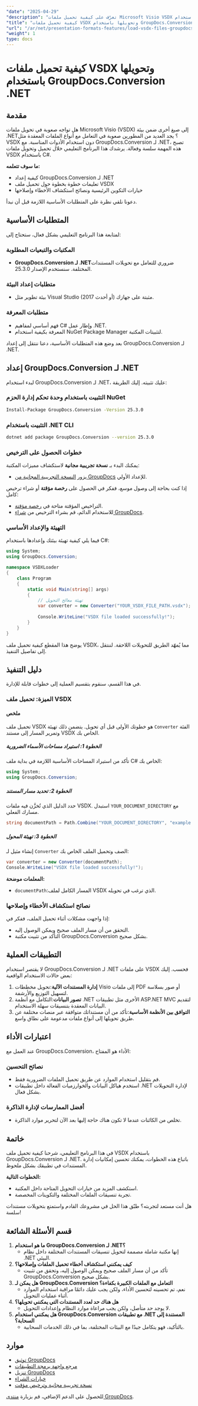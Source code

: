 ```yaml
---
"date": "2025-04-29"
"description": "تعرّف على كيفية تحميل ملفات Microsoft Visio VSDX وتحويلها باستخدام GroupDocs.Conversion في بيئة .NET. يغطي هذا البرنامج التعليمي الإعداد، وأمثلة التعليمات البرمجية، ونصائح استكشاف الأخطاء وإصلاحها."
"title": "كيفية تحميل ملفات VSDX وتحويلها باستخدام GroupDocs.Conversion .NET"
"url": "/ar/net/presentation-formats-features/load-vsdx-files-groupdocs-conversion-net/"
"weight": 1
type: docs
---
```

# كيفية تحميل ملفات VSDX وتحويلها باستخدام GroupDocs.Conversion .NET

## مقدمة
هل تواجه صعوبة في تحويل ملفات Microsoft Visio (VSDX) إلى صيغ أخرى ضمن بيئة .NET؟ يجد العديد من المطورين صعوبة في التعامل مع أنواع الملفات المعقدة مثل VSDX دون استخدام الأدوات المناسبة. مع GroupDocs.Conversion لـ .NET، تصبح هذه المهمة سلسة وفعالة. يرشدك هذا البرنامج التعليمي خلال تحميل وتحويل ملفات VSDX باستخدام C#.

**ما سوف تتعلمه:**
- كيفية إعداد GroupDocs.Conversion لـ .NET
- تعليمات خطوة بخطوة حول تحميل ملف VSDX
- خيارات التكوين الرئيسية ونصائح استكشاف الأخطاء وإصلاحها

دعونا نلقي نظرة على المتطلبات الأساسية اللازمة قبل أن نبدأ.

## المتطلبات الأساسية
لمتابعة هذا البرنامج التعليمي بشكل فعال، ستحتاج إلى:

### المكتبات والتبعيات المطلوبة
- **GroupDocs.Conversion لـ .NET**ضروري للتعامل مع تحويلات المستندات المختلفة. سنستخدم الإصدار 25.3.0.

### متطلبات إعداد البيئة
- بيئة تطوير مثل Visual Studio (2017 أو أحدث) مثبتة على جهازك.

### متطلبات المعرفة
- فهم أساسي لمفاهيم C# وإطار عمل .NET.
- المعرفة بكيفية استخدام NuGet Package Manager لتثبيتات المكتبة.

بعد وضع هذه المتطلبات الأساسية، دعنا ننتقل إلى إعداد GroupDocs.Conversion لـ .NET.

## إعداد GroupDocs.Conversion لـ .NET
لبدء استخدام GroupDocs.Conversion لـ .NET، عليك تثبيته. إليك الطريقة:

### التثبيت باستخدام وحدة تحكم إدارة الحزم NuGet
```bash
Install-Package GroupDocs.Conversion -Version 25.3.0
```

### التثبيت باستخدام .NET CLI
```bash
dotnet add package GroupDocs.Conversion --version 25.3.0
```

### خطوات الحصول على الترخيص
يمكنك البدء بـ **نسخة تجريبية مجانية** لاستكشاف مميزات المكتبة:
- يزور [النسخة التجريبية المجانية من GroupDocs](https://releases.groupdocs.com/conversion/net/) للإعداد الأولي.

إذا كنت بحاجة إلى وصول موسع، ففكر في الحصول على **رخصة مؤقتة** أو شراء ترخيص كامل:
- التراخيص المؤقتة متاحة في [رخصة مؤقتة](https://purchase.groupdocs.com/temporary-license/).
- للاستخدام الدائم، قم بشراء الترخيص من [شراء GroupDocs](https://purchase.groupdocs.com/buy).

### التهيئة والإعداد الأساسي
فيما يلي كيفية تهيئة بيئتك وإعدادها باستخدام C#:

```csharp
using System;
using GroupDocs.Conversion;

namespace VSDXLoader
{
    class Program
    {
        static void Main(string[] args)
        {
            // تهيئة معالج التحويل
            var converter = new Converter("YOUR_VSDX_FILE_PATH.vsdx");
            
            Console.WriteLine("VSDX file loaded successfully!");
        }
    }
}
```
يوضح هذا المقطع كيفية تحميل ملف VSDX، مما يُمهّد الطريق للتحويلات اللاحقة. لننتقل إلى تفاصيل التنفيذ.

## دليل التنفيذ
في هذا القسم، سنقوم بتقسيم العملية إلى خطوات قابلة للإدارة.

### الميزة: تحميل ملف VSDX
#### ملخص
تحميل ملف VSDX هو خطوتك الأولى قبل أي تحويل. يتضمن ذلك تهيئة `Converter` الفئة وتمرير المسار إلى مستند VSDX الخاص بك.
##### الخطوة 1: استيراد مساحات الأسماء الضرورية
تأكد من استيراد المساحات الأساسية اللازمة في بداية ملف C# الخاص بك:
```csharp
using System;
using GroupDocs.Conversion;
```

##### الخطوة 2: تحديد مسار المستند
حدد الدليل الذي تُخزَّن فيه ملفات VSDX. استبدل `YOUR_DOCUMENT_DIRECTORY` مع مسارك الفعلي.
```csharp
string documentPath = Path.Combine("YOUR_DOCUMENT_DIRECTORY", "example.vsdx");
```

##### الخطوة 3: تهيئة المحول
إنشاء مثيل لـ `Converter` الصف وتحميل الملف الخاص بك:
```csharp
var converter = new Converter(documentPath);
Console.WriteLine("VSDX file loaded successfully!");
```
**المعلمات موضحة:**
- `documentPath`:المسار الكامل لملف VSDX الذي ترغب في تحويله.

### نصائح استكشاف الأخطاء وإصلاحها
إذا واجهت مشكلات أثناء تحميل الملف، ففكر في:
- التحقق من أن مسار الملف صحيح ويمكن الوصول إليه.
- التأكد من تثبيت مكتبة GroupDocs.Conversion بشكل صحيح.

## التطبيقات العملية
لا يقتصر استخدام GroupDocs.Conversion لـ .NET على ملفات VSDX فحسب. إليك بعض حالات الاستخدام الواقعية:
1. **إدارة المستندات الآلية**:تحويل مخططات Visio إلى ملفات PDF أو صور بسلاسة لتسهيل التوزيع والأرشفة.
2. **تصور البيانات**:التكامل مع أنظمة .NET الأخرى مثل تطبيقات ASP.NET MVC لتقديم البيانات المعقدة بتنسيقات سهلة الاستخدام.
3. **التوافق بين الأنظمة الأساسية**:تأكد من أن مستنداتك متوافقة عبر منصات مختلفة عن طريق تحويلها إلى أنواع ملفات مدعومة على نطاق واسع.

## اعتبارات الأداء
عند العمل مع GroupDocs.Conversion، الأداء هو المفتاح:

### نصائح التحسين
- قم بتقليل استخدام الموارد عن طريق تحميل الملفات الضرورية فقط.
- استخدم هياكل البيانات والخوارزميات الفعالة داخل تطبيقات .NET لإدارة التحويلات بشكل فعال.

### أفضل الممارسات لإدارة الذاكرة
- تخلص من الكائنات عندما لا تكون هناك حاجة إليها بعد الآن لتحرير موارد الذاكرة.

## خاتمة
في هذا البرنامج التعليمي، شرحنا كيفية تحميل ملف VSDX باستخدام GroupDocs.Conversion لـ .NET. باتباع هذه الخطوات، يمكنك تحسين إمكانيات إدارة المستندات في تطبيقك بشكل ملحوظ. 

**الخطوات التالية:**
- استكشف المزيد من خيارات التحويل المتاحة داخل المكتبة.
- تجربة تنسيقات الملفات المختلفة والتكوينات المخصصة.

هل أنت مستعد لتجربته؟ طبّق هذا الحل في مشروعك القادم واستمتع بتحويلات مستندات سلسة!

## قسم الأسئلة الشائعة
1. **ما هو استخدام GroupDocs.Conversion لـ .NET؟**
   - إنها مكتبة شاملة مصممة لتحويل تنسيقات المستندات المختلفة داخل نظام .NET البيئي.
2. **كيف يمكنني استكشاف أخطاء تحميل الملفات وإصلاحها؟**
   - تأكد من أن مسار الملف صحيح ويمكن الوصول إليه، وتحقق من تثبيت GroupDocs.Conversion بشكل صحيح.
3. **هل يمكن لـ GroupDocs.Conversion التعامل مع الملفات الكبيرة بكفاءة؟**
   - نعم، تم تحسينه لتحسين الأداء، ولكن يجب عليك دائمًا مراقبة استخدام الموارد أثناء عمليات التحويل.
4. **هل هناك حد لعدد المستندات التي يمكنني تحويلها؟**
   - لا يوجد حد متأصل، ولكن يجب مراعاة موارد النظام وإعدادات التحويل.
5. **هل يمكنني استخدام GroupDocs.Conversion مع تطبيقات .NET المستندة إلى السحابة؟**
   - بالتأكيد، فهو يتكامل جيدًا مع البيئات المختلفة، بما في ذلك الخدمات السحابية.

## موارد
- [توثيق GroupDocs](https://docs.groupdocs.com/conversion/net/)
- [مرجع واجهة برمجة التطبيقات](https://reference.groupdocs.com/conversion/net/)
- [تنزيل GroupDocs](https://releases.groupdocs.com/conversion/net/)
- [خيارات الشراء](https://purchase.groupdocs.com/buy)
- [نسخة تجريبية مجانية وترخيص مؤقت](https://releases.groupdocs.com/conversion/net/)

للحصول على الدعم الإضافي، قم بزيارة [منتدى GroupDocs](https://forum.groupdocs.com/c/conversion/10).